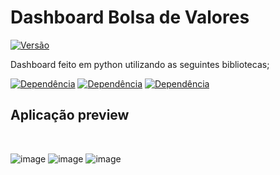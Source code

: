 <h1> Dashboard Bolsa de Valores </h1>

[![Versão](https://img.shields.io/badge/vers%C3%A3o-1.0-sucecess.svg)](https://github.com/oanderoficial/dashboard_ibovespa)
<p>Dashboard feito em python utilizando as seguintes bibliotecas; </p>

[![Dependência](https://img.shields.io/badge/import-Pandas-blue.svg)](https://pypi.org/project/pandas/)
[![Dependência](https://img.shields.io/badge/import-Plotly-blue.svg)](https://pypi.org/project/plotly/)
[![Dependência](https://img.shields.io/badge/import-streamlit-blue.svg)](https://pypi.org/project/streamlit/)

<h2> Aplicação preview </h2>
<br>

![image](https://github.com/oanderoficial/dashboard_ibovespa/assets/32654298/8d177d4f-3cef-483a-a1a0-1009771ccb7e)
![image](https://github.com/oanderoficial/dashboard_ibovespa/assets/32654298/612b6eb7-90e4-4e04-84b4-aeaafa0ac897)
![image](https://github.com/oanderoficial/dashboard_ibovespa/assets/32654298/a70eb605-d6f5-4865-be9a-4f604845f4d9)

